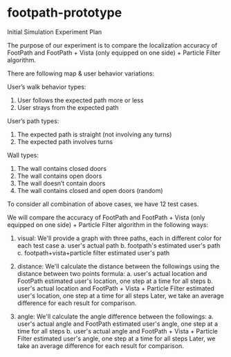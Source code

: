 # footpath-prototype
Initial Simulation Experiment Plan

The purpose of our experiment is to compare the localization accuracy of FootPath and FootPath + Vista (only equipped on one side) + Particle Filter algorithm.

There are following map & user behavior variations:

User’s walk behavior types: 
1. User follows the expected path more or less 
2. User strays from the expected path

User’s path types: 
1. The expected path is straight (not involving any turns) 
2. The expected path involves turns

Wall types: 
1. The wall contains closed doors 
2. The wall contains open doors
3. The wall doesn’t contain doors 
4. The wall contains closed and open doors (random)

To consider all combination of above cases, we have 12 test cases.

We will compare the accuracy of FootPath and FootPath + Vista (only equipped on one side) + Particle Filter algorithm in the following ways:
1. visual: We'll provide a graph with three paths, each in different color for each test case
a.  user's actual path 
b.  footpath's estimated user's path 
c.  footpath+vista+particle filter estimated user's path

2. distance: We'll calculate the distance between the followings using the distance between two points formula:
a.  user's actual location and FootPath estimated user's location, one step at a time for all steps
b.  user's actual location and FootPath + Vista + Particle Filter estimated user's location, one step at a time for all steps
  Later, we take an average difference for each result for comparison.
3. angle: We'll calculate the angle difference between the followings:
a.  user's actual angle and FootPath estimated user's angle, one step at a time for all steps
b.  user's actual angle and FootPath + Vista + Particle Filter estimated user's angle, one step at a time for all steps
  Later, we take an average difference for each result for comparison.


